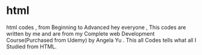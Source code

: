 # html
html codes , from Beginning to Advanced
hey everyone ,
This codes are written by me and are from my Complete web Development Course(Purchased from Udemy) by Angela Yu .
This all Codes tells what all I Studied from HTML. 

